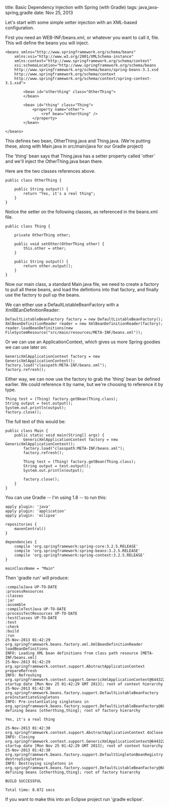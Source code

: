 title: Basic Dependency Injection with Spring (with Gradle)
tags: java,java-spring,gradle
date: Nov 25, 2013

Let's start with some simple setter injection with an XML-based configuration.

First you need an WEB-INF/beans.xml, or whatever you want to call it, file. This will define the beans you will inject.

    <beans xmlns="http://www.springframework.org/schema/beans"
        xmlns:xsi="http://www.w3.org/2001/XMLSchema-instance"
        xmlns:context="http://www.springframework.org/schema/context"
        xsi:schemaLocation="http://www.springframework.org/schema/beans 
        http://www.springframework.org/schema/beans/spring-beans-3.1.xsd 
        http://www.springframework.org/schema/context 
        http://www.springframework.org/schema/context/spring-context-3.1.xsd"> 
    
            <bean id="otherthing" class="OtherThing">
            </bean>
      
            <bean id="thing" class="Thing">
                <property name="other">
                    <ref bean="otherthing" />
                </property>
            </bean>
      
    </beans> 

This defines two bean, OtherThing.java and Thing.java. (We're putting these, along with Main.java in src/main/java for our Gradle project)

The 'thing' bean says that Thing.java has a setter property called 'other' and we'll inject the OtherThing.java bean there.

Here are the two classes references above.

    public class OtherThing {
        
    	public String output() {
    		return "Yes, it's a real thing";
    	}
    }

Notice the setter on the following classes, as referenced in the beans.xml file.

    public class Thing {
        
        private OtherThing other;
        
        public void setOther(OtherThing other) {
            this.other = other;
        }
    
    	public String output() {
    		return other.output();
    	}
    }
    
    
Now our main class, a standard Main.java file, we need to create a factory to pull all these beans, and load the defintions into that factory, and finally use the factory to pull up the beans.

We can either use a DefaultListableBeanFactory with a XmlBEanDefinitionReader:

    DefaultListableBeanFactory factory = new DefaultListableBeanFactory();
    XmlBeanDefinitionReader reader = new XmlBeanDefinitionReader(factory);
    reader.loadBeanDefinitions(new FileSystemResource("src/main/resources/META-INF/beans.xml"));

Or we can use an ApplicationContext, which gives us more Spring goodies we can use later on:
	    
    GenericXmlApplicationContext factory = new GenericXmlApplicationContext();
    factory.load("classpath:META-INF/beans.xml");
    factory.refresh();

Either way, we can now use the factory to grab the 'thing' bean be defined earlier. We could reference it by name, but we're choosing to reference it by type.

    Thing test = (Thing) factory.getBean(Thing.class);
    String output = test.output();
    System.out.println(output);
	factory.close();

The full text of this would be:

    public class Main {
    	public static void main(String[] args) {
    	    GenericXmlApplicationContext factory = new GenericXmlApplicationContext();
    	    factory.load("classpath:META-INF/beans.xml");
    	    factory.refresh();
    
    		Thing test = (Thing) factory.getBean(Thing.class);
            String output = test.output();
    		System.out.println(output);
    		
    		factory.close();
    	}
    }


You can use Gradle -- I'm using 1.8 -- to run this:

    apply plugin: 'java'
    apply plugin: 'application'
    apply plugin: 'eclipse'
    
    repositories {
    	mavenCentral()
    }
    
    dependencies {
    	compile 'org.springframework:spring-core:3.2.5.RELEASE'
    	compile 'org.springframework:spring-beans:3.2.5.RELEASE'
    	compile 'org.springframework:spring-context:3.2.5.RELEASE'
    }
    	
    mainClassName = "Main"
        
Then 'gradle run' will produce:

    :compileJava UP-TO-DATE
    :processResources
    :classes
    :jar
    :assemble
    :compileTestJava UP-TO-DATE
    :processTestResources UP-TO-DATE
    :testClasses UP-TO-DATE
    :test
    :check
    :build
    :run
    25-Nov-2013 01:42:29 org.springframework.beans.factory.xml.XmlBeanDefinitionReader loadBeanDefinitions
    INFO: Loading XML bean definitions from class path resource [META-INF/beans.xml]
    25-Nov-2013 01:42:29 org.springframework.context.support.AbstractApplicationContext prepareRefresh
    INFO: Refreshing org.springframework.context.support.GenericXmlApplicationContext@6443226: startup date [Mon Nov 25 01:42:29 GMT 2013]; root of context hierarchy
    25-Nov-2013 01:42:30 org.springframework.beans.factory.support.DefaultListableBeanFactory preInstantiateSingletons
    INFO: Pre-instantiating singletons in org.springframework.beans.factory.support.DefaultListableBeanFactory@681e2ca7: defining beans [otherthing,thing]; root of factory hierarchy
    
    Yes, it's a real thing
    
    25-Nov-2013 01:42:30 org.springframework.context.support.AbstractApplicationContext doClose
    INFO: Closing org.springframework.context.support.GenericXmlApplicationContext@6443226: startup date [Mon Nov 25 01:42:29 GMT 2013]; root of context hierarchy
    25-Nov-2013 01:42:30 org.springframework.beans.factory.support.DefaultSingletonBeanRegistry destroySingletons
    INFO: Destroying singletons in org.springframework.beans.factory.support.DefaultListableBeanFactory@681e2ca7: defining beans [otherthing,thing]; root of factory hierarchy
    
    BUILD SUCCESSFUL
    
    Total time: 8.872 secs
    
    
If you want to make this into an Eclipse project run 'gradle eclipse'.
